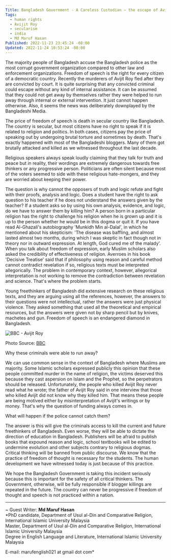 ```yaml
---
Title: Bangladesh Government - A Careless Custodian – the escape of Avijit Roy's Assassins
Tags:
  - human rights
  - Avijit Roy
  - secularism
  - india
  - Md Maruf Hasan
Published: 2022-11-23 23:45:24 -08:00
Updated: 2022-11-24 10:53:24 -08:00
---
```


The majority people of Bangladesh accuse the Bangladesh police as the most corrupt government organization compared to other law and enforcement organizations. Freedom of speech is the right for every citizen of a democratic country. Recently the murderers of Avijit Roy fled after they are convicted by court. It is quite surprising that any convicted criminal could escape without any kind of internal assistance. It can be assumed that they could not get away by themselves rather they were helped to run away through internal or external intervention. It just cannot happen otherwise. Also, it seems the news was deliberately downplayed by the Bangladeshi Media.  

The price of freedom of speech is death in secular country like Bangladesh. The country is secular, but most citizens have no right to speak if it is related to religion and politics. In both cases, citizens pay the price of speaking out by undergoing brutal torture and sometimes by death. That's exactly happened with most of the Bangladeshi bloggers. Many of them got brutally attacked and killed as we witnessed throughout the last decade. 

Religious speakers always speak loudly claiming that they talk for truth and peace but in reality, their wordings are extremely dangerous towards free thinkers or any progressive person. Politicians are often silent because most of the voters seemed to side with these religious hate-mongers, and they are worried about keeping their power. 

The question is why cannot the opposers of truth and logic refute and fight with their proofs, analysis and logic. Does a student have the right to ask question to his teacher if he does not understand the answers given by the teacher? If a student asks so by using his own analysis, evidence, and logic, do we have to answer them by killing him? A person born in a particular religion has the right to challenge his religion when he is grown up and it is up to the person whether he would be in this dogma or quit it.  If you have read Al-Ghazali's autobiography 'Munkidh Min al-Dalal', in which he mentioned about his skepticism: 'The disease was baffling, and almost lasted almost two months, during which I was skeptic in fact though not in theory nor in outward expression. At length, God cured me of the malady'. When you talk about freedom of expression, early Muslim scholars also asked the credibility of effectiveness of religion. Averroes in his book 'Decisive Treatise' said that if philosophy using reason and careful method cannot contradict revelation if so, religious texts must be interpreted allegorically. The problem in contemporary context, however, allegorical interpretation is not working to remove the contradiction between revelation and science. That's where the problem starts. 

Young freethinkers of Bangladesh did extensive research on these religious texts, and they are arguing using all the references, however, the answers to their questions were not intellectual, rather the answers were just physical violence. They asked something that used all the theoretical and empirical resources, but the answers were given not by sharp pencil but by knives, machetes and gun. Freedom of speech is an endangered diamond in Bangladesh. 

![BBC - Avijit Roy](https://ichef.bbci.co.uk/news/976/mcs/media/images/82926000/jpg/_82926768_027153170-1.jpg) 
  
Photo Source: [BBC](https://www.bbc.com/news/world-asia-32701207)

Why these criminals were able to run away?  

We can use common sense in the context of Bangladesh where Muslims are majority. Some Islamic scholars expressed publicly this opinion that these people committed murder in the name of religion, the victims deserved this because they cast aspersion on Islam and the Prophet, so the perpetrators should be released. Unfortunately, the people who killed Avijit Roy never read what he wrote; the father of Avijit Roy said in one interview that those who killed Avijit did not know why they killed him. That means these people are being motived either by misinterpretation of Avijit's writings or by money. That's why the question of funding always comes in. 

What will happen if the police cannot catch them? 

The answer is this will give the criminals access to kill the current and future freethinkers of Bangladesh. Even worse, they will be able to dictate the direction of education in Bangladesh. Publishers will be afraid to publish books that expound reason and logic, school textbooks will be edited to undermine evolution and other subjects contrary to religious dogmas. Critical thinking will be banned from public discourse. We know that the practice of freedom of thought is necessary for the students. The human development we have witnessed today is just because of this practice.  

We hope the Bangladesh Government is taking this incident seriously because this is important for the safety of all critical thinkers. The Government, otherwise, will be fully responsible if blogger killings are repeated in the future. The country can never be progressive if freedom of thought and speech is not practiced within a nation. 

----
~ Guest Writer: **Md Maruf Hasan**  
*PhD candidate, Department of Usul al-Din and Comparative Religion, International Islamic University Malaysia  
Master, Department of Usul al-Din and Comparative Religion, International Islamic University Malaysia  
Degree in English Language and Literature, International Islamic University Malaysia  

E-mail: marufenglish021 at gmail dot com*